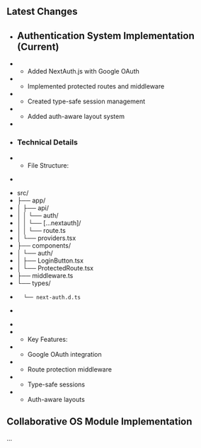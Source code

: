 ## Latest Changes

+ ## Authentication System Implementation (Current)
+ - Added NextAuth.js with Google OAuth
+ - Implemented protected routes and middleware
+ - Created type-safe session management
+ - Added auth-aware layout system
+ 
+ ### Technical Details
+ - File Structure:
+   ```
+   src/
+   ├── app/
+   │   ├── api/
+   │   │   └── auth/
+   │   │       └── [...nextauth]/
+   │   │           └── route.ts
+   │   └── providers.tsx
+   ├── components/
+   │   └── auth/
+   │       ├── LoginButton.tsx
+   │       └── ProtectedRoute.tsx
+   ├── middleware.ts
+   └── types/
+       └── next-auth.d.ts
+   ```
+ 
+ - Key Features:
+   * Google OAuth integration
+   * Route protection middleware
+   * Type-safe sessions
+   * Auth-aware layouts

## Collaborative OS Module Implementation
...